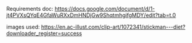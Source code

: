 Requirements doc: https://docs.google.com/document/d/1-jt4PVXsQYqE4GfaWuRXxDmHNDjGw9ShqtmhgifgMDY/edit?tab=t.0



images used:
https://en.ac-illust.com/clip-art/1072341/stickman---diet?downloader_register=success
